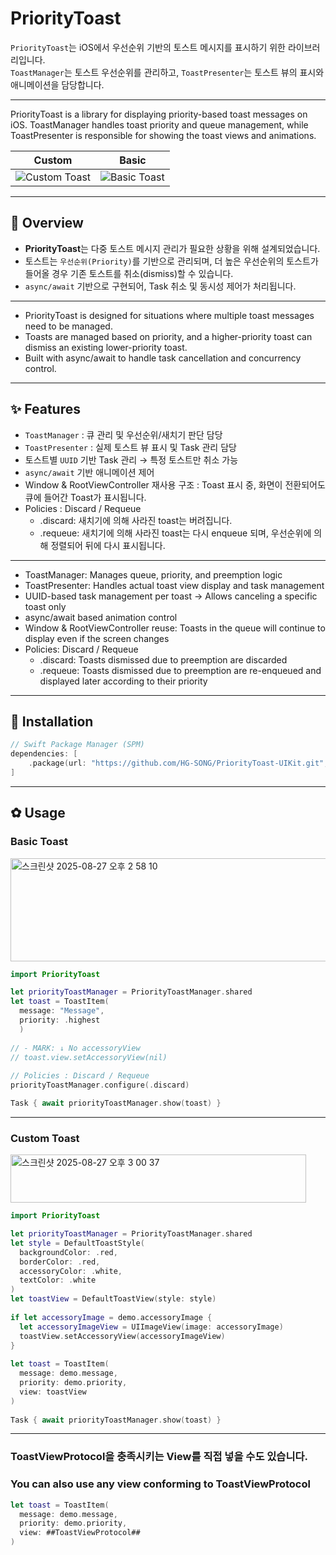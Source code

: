 # PriorityToast

`PriorityToast`는 iOS에서 우선순위 기반의 토스트 메시지를 표시하기 위한 라이브러리입니다.  
`ToastManager`는 토스트 우선순위를 관리하고, `ToastPresenter`는 토스트 뷰의 표시와 애니메이션을 담당합니다.  

----

PriorityToast is a library for displaying priority-based toast messages on iOS.
ToastManager handles toast priority and queue management, while ToastPresenter is responsible for showing the toast views and animations.

| Custom | Basic |
|--------|-------|
| ![Custom Toast](https://github.com/user-attachments/assets/b12f33e0-619c-4ffe-8048-6ccbbaef6fd5) | ![Basic Toast](https://github.com/user-attachments/assets/cfc577a7-1aa3-4aaa-bd3d-1af0259e7fed) |

---

## 📌 Overview

- **PriorityToast**는 다중 토스트 메시지 관리가 필요한 상황을 위해 설계되었습니다.  
- 토스트는 `우선순위(Priority)`를 기반으로 관리되며, 더 높은 우선순위의 토스트가 들어올 경우 기존 토스트를 취소(dismiss)할 수 있습니다.  
- `async/await` 기반으로 구현되어, Task 취소 및 동시성 제어가 처리됩니다.  

----

- PriorityToast is designed for situations where multiple toast messages need to be    managed.
- Toasts are managed based on priority, and a higher-priority toast can dismiss an     existing lower-priority toast.
- Built with async/await to handle task cancellation and concurrency control.

---

## ✨ Features

- `ToastManager` : 큐 관리 및 우선순위/새치기 판단 담당  
- `ToastPresenter` : 실제 토스트 뷰 표시 및 Task 관리 담당  
- 토스트별 `UUID` 기반 Task 관리 → 특정 토스트만 취소 가능  
- `async/await` 기반 애니메이션 제어  
- Window & RootViewController 재사용 구조 : Toast 표시 중, 화면이 전환되어도 큐에 들어간 Toast가 표시됩니다.
- Policies : Discard / Requeue 
  - .discard: 새치기에 의해 사라진 toast는 버려집니다.
  - .requeue: 새치기에 의해 사라진 toast는 다시 enqueue 되며, 우선순위에 의해 정렬되어 뒤에 다시 표시됩니다.

----

- ToastManager: Manages queue, priority, and preemption logic
- ToastPresenter: Handles actual toast view display and task management
- UUID-based task management per toast → Allows canceling a specific toast only
- async/await based animation control
- Window & RootViewController reuse: Toasts in the queue will continue to display      even if the screen changes
- Policies: Discard / Requeue
  - .discard: Toasts dismissed due to preemption are discarded
  - .requeue: Toasts dismissed due to preemption are re-enqueued and displayed later     according to their priority

---

## 🚀 Installation 

```swift
// Swift Package Manager (SPM)
dependencies: [
    .package(url: "https://github.com/HG-SONG/PriorityToast-UIKit.git", from: "1.0.0")
]
```

---

## ✿ Usage
### Basic Toast 
<img width="545" height="165" alt="스크린샷 2025-08-27 오후 2 58 10" src="https://github.com/user-attachments/assets/692bdfa1-9f0d-457d-a123-4a64f7524bd2" />

```swift
import PriorityToast

let priorityToastManager = PriorityToastManager.shared
let toast = ToastItem(
  message: "Message",
  priority: .highest
  )
        
// - MARK: ↓ No accessoryView
// toast.view.setAccessoryView(nil)
  
// Policies : Discard / Requeue 
priorityToastManager.configure(.discard)

Task { await priorityToastManager.show(toast) }
```
----

### Custom Toast
<img width="473" height="77" alt="스크린샷 2025-08-27 오후 3 00 37" src="https://github.com/user-attachments/assets/56b56a64-86a0-493c-80d2-c19c8de92c28" />

```swift
import PriorityToast

let priorityToastManager = PriorityToastManager.shared
let style = DefaultToastStyle(
  backgroundColor: .red,
  borderColor: .red,
  accessoryColor: .white,
  textColor: .white
)
let toastView = DefaultToastView(style: style)
        
if let accessoryImage = demo.accessoryImage {
  let accessoryImageView = UIImageView(image: accessoryImage)
  toastView.setAccessoryView(accessoryImageView)
}
        
let toast = ToastItem(
  message: demo.message,
  priority: demo.priority,
  view: toastView
)
        
Task { await priorityToastManager.show(toast) }
```
----

### ToastViewProtocol을 충족시키는 View를 직접 넣을 수도 있습니다. 
### You can also use any view conforming to ToastViewProtocol
```swift 
let toast = ToastItem(
  message: demo.message,
  priority: demo.priority,
  view: ##ToastViewProtocol## 
)
```


